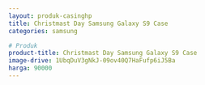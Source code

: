 ```yaml
---
layout: produk-casinghp
title: Christmast Day Samsung Galaxy S9 Case
categories: samsung

# Produk
product-title: Christmast Day Samsung Galaxy S9 Case
image-drive: 1UbqDuV3gNkJ-09ov40Q7HaFufp6iJ5Ba
harga: 90000
---
```

